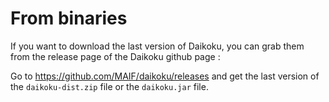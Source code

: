 # From binaries

If you want to download the last version of Daikoku, you can grab them from the release page of the Daikoku github page :

Go to https://github.com/MAIF/daikoku/releases and get the last version of the `daikoku-dist.zip` file or the `daikoku.jar` file.
